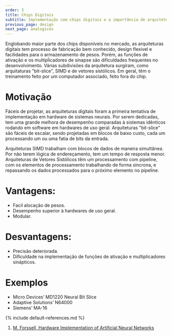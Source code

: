 ```yaml
---
order: 3
title: Chips Digitais
subtitle: Implementação com chips digitais e a importância de arquiteturas SIMD.
previous_page: design
next_page: analogicos 
---
```

Englobando maior parte dos chips disponíveis no mercado, as arquiteturas digitais tem processo de fabricação bem conhecido, design flexivel e facilidades para o armazenamento de pesos.
Porém, as funções de ativação e os multipĺicadores de sinapse são dificuldades frequentes no desenvolvimento.
Várias subdivisões da arquitetura surgiram, como arquitaturas "bit-slice", SIMD e de vetores sistólicos.
Em geral, têm o treinamento feito por um computador associado, feito fora do chip.

# Motivação
Fáceis de projetar, as arquiteturas digitais foram a primeira tentativa de implementação em hardware de sistemas neurais.
Por serem dedicadas, tem uma grande melhora de desempenho comparadas à sistemas idênticos rodando em software em hardwares de uso geral.
Arquiteturas "bit-slice" são fáceis de escalar, sendo projetadas em blocos de baixo custo, cada um processando um ou uma fatia de bits da entrada.

Arquiteturas SIMD trabalham com blocos de dados de maneira simultânea. Por não terem lógica de endereçamento, tem um tempo de resposta menor.
Arquiteturas de Vetores Sistólicos têm um processamento com pipeline, com os elementos de processamento trabalhando de forma síncrona, e repassando os dados processados para o próximo elemento no pipeline.

# Vantagens:
* Facil alocação de pesos.
* Desempenho superior à hardwares de uso geral.
* Modular.

# Desvantagens:
* Precisão deteriorada.
* Dificuldade na implementação de funções de ativação e multiplicadores sinápticos.

# Exemplos
* Micro Devices’ MD1220 Neural Bit Slice
* Adaptive Solutions’ N64000
* Siemens’ MA-16

{% include default-references.md %}

1. [M. Forssell, Hardware Implementation of Artificial Neural Networks](https://users.ece.cmu.edu/~pgrover/teaching/files/NeuromorphicComputing.pdf)